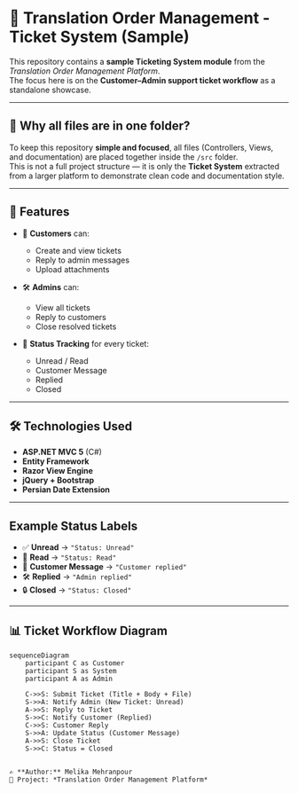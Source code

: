 # 🎫 Translation Order Management - Ticket System (Sample)

This repository contains a **sample Ticketing System module** from the *Translation Order Management Platform*.  
The focus here is on the **Customer–Admin support ticket workflow** as a standalone showcase.

---

## 📌 Why all files are in one folder?

To keep this repository **simple and focused**, all files (Controllers, Views, and documentation) are placed together inside the `/src` folder.  
This is not a full project structure — it is only the **Ticket System** extracted from a larger platform to demonstrate clean code and documentation style.

---

## 🚀 Features

- 👤 **Customers** can:
  - Create and view tickets  
  - Reply to admin messages  
  - Upload attachments  

- 🛠️ **Admins** can:
  - View all tickets  
  - Reply to customers  
  - Close resolved tickets  

- 🔔 **Status Tracking** for every ticket:
  - Unread / Read  
  - Customer Message  
  - Replied  
  - Closed  

---

## 🛠️ Technologies Used

- **ASP.NET MVC 5** (C#)  
- **Entity Framework**  
- **Razor View Engine**  
- **jQuery + Bootstrap**  
- **Persian Date Extension**  

---

## Example Status Labels

- ✅ **Unread** → `"Status: Unread"`  
- 📖 **Read** → `"Status: Read"`  
- 📨 **Customer Message** → `"Customer replied"`  
- 🛠️ **Replied** → `"Admin replied"`  
- 🔒 **Closed** → `"Status: Closed"`  

---

## 📊 Ticket Workflow Diagram

```mermaid
sequenceDiagram
    participant C as Customer
    participant S as System
    participant A as Admin

    C->>S: Submit Ticket (Title + Body + File)
    S->>A: Notify Admin (New Ticket: Unread)
    A->>S: Reply to Ticket
    S->>C: Notify Customer (Replied)
    C->>S: Customer Reply
    S->>A: Update Status (Customer Message)
    A->>S: Close Ticket
    S->>C: Status = Closed


✍️ **Author:** Melika Mehranpour  
📌 Project: *Translation Order Management Platform*  
